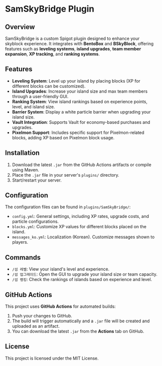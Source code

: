 
# SamSkyBridge Plugin

## Overview
SamSkyBridge is a custom Spigot plugin designed to enhance your skyblock experience. It integrates with **BentoBox** and **BSkyBlock**, offering features such as **leveling systems**, **island upgrades**, **team member expansion**, **XP tracking**, and **ranking systems**.

## Features
- **Leveling System**: Level up your island by placing blocks (XP for different blocks can be customized).
- **Island Upgrades**: Increase your island size and max team members through a user-friendly GUI.
- **Ranking System**: View island rankings based on experience points, level, and island size.
- **Barrier System**: Display a white particle barrier when upgrading your island size.
- **Vault Integration**: Supports Vault for economy-based purchases and upgrades.
- **Pixelmon Support**: Includes specific support for Pixelmon-related blocks, adding XP based on Pixelmon block usage.

## Installation
1. Download the latest `.jar` from the GitHub Actions artifacts or compile using Maven.
2. Place the `.jar` file in your server's `plugins/` directory.
3. Start/restart your server.

## Configuration
The configuration files can be found in `plugins/SamSkyBridge/`:
- `config.yml`: General settings, including XP rates, upgrade costs, and particle configurations.
- `blocks.yml`: Customize XP values for different blocks placed on the island.
- `messages_ko.yml`: Localization (Korean). Customize messages shown to players.

## Commands
- `/섬 레벨`: View your island's level and experience.
- `/섬 업그레이드`: Open the GUI to upgrade your island size or team capacity.
- `/섬 랭킹`: Check the rankings of islands based on experience and level.

## GitHub Actions
This project uses **GitHub Actions** for automated builds:
1. Push your changes to GitHub.
2. The build will trigger automatically and a `.jar` file will be created and uploaded as an artifact.
3. You can download the latest `.jar` from the **Actions** tab on GitHub.

## License
This project is licensed under the MIT License.


